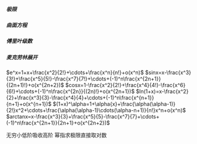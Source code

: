 ##### 极限
##### 曲面方程
##### 傅里叶级数
##### 麦克劳林展开
$e^x=1+x+\frac{x^2}{2!}+\cdots+\frac{x^n}{n!}+o(x^n)$
$sinx=x-\frac{x^3}{3!}+\frac{x^5}{5!}-\frac{x^7}{7!}+\cdots+(-1)^n\frac{x^{2n+1}}{(2n+1)!}+o(x^{2n+2})$
$cosx=1-\frac{x^2}{2!}+\frac{x^4}{4!}-\frac{x^6}{6!}+\cdots+(-1)^n\frac{x^{2n}}{(2n)!}+o(x^{2n+1})$
$ln(1+x)=x-\frac{x^2}{2}+\frac{x^3}{3}-\frac{x^4}{4}+\cdots+(-1)^n\frac{x^{n+1}}{n+1}+o(x^{n+1})$
$(1+x)^\alpha=1+\alpha{x}+\frac{\alpha(\alpha-1)}{2!}x^2+\cdots+\frac{\alpha(\alpha-1)\cdots(\alpha-n+1)}{n!}x^n+o(x^n)$
$arctanx=x-\frac{x^3}{3}+\frac{x^5}{5}-\frac{x^7}{7}+\cdots+(-1)^n\frac{x^{2n+1}}{2n+1}+o(x^{2n+2})$

无穷小低阶吸收高阶
幂指求极限直接取对数